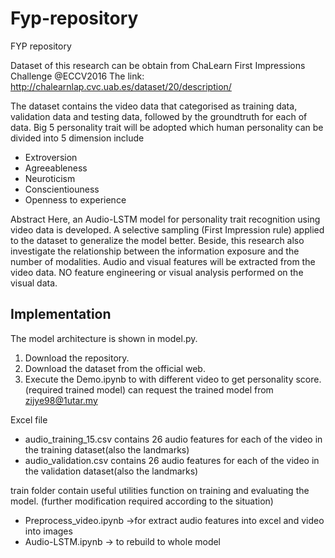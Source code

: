 # Fyp-repository

FYP repository 

Dataset of this research can be obtain from ChaLearn First Impressions Challenge @ECCV2016
The link: http://chalearnlap.cvc.uab.es/dataset/20/description/

The dataset contains the video data that categorised as training data, validation data and testing data, followed by the groundtruth for each of data.
Big 5 personality trait will be adopted which human personality can be divided into 5 dimension include
- Extroversion
- Agreeableness
- Neuroticism
- Conscientiouness
- Openness to experience

Abstract
Here, an Audio-LSTM model for personality trait recognition using video data is developed. A selective sampling (First Impression rule) applied to the dataset to generalize the model better. Beside, this research also investigate the relationship between the information exposure and the number of modalities. Audio and visual features will be extracted from the video data. NO feature engineering or visual analysis performed on the visual data.

## Implementation
The model architecture is shown in model.py.
1. Download the repository.
2. Download the dataset from the official web.
3. Execute the Demo.ipynb to with different video to get personality score. (required trained model)
can request the trained model from zijye98@1utar.my

Excel file
- audio_training_15.csv contains 26 audio features for each of the video in the training dataset(also the landmarks)
- audio_validation.csv contains 26 audio features for each of the video in the validation dataset(also the landmarks)



train folder contain useful utilities function on training and evaluating the model. (further modification required according to the situation)
- Preprocess_video.ipynb ->for extract audio features into excel and video into images
- Audio-LSTM.ipynb -> to rebuild to whole model


